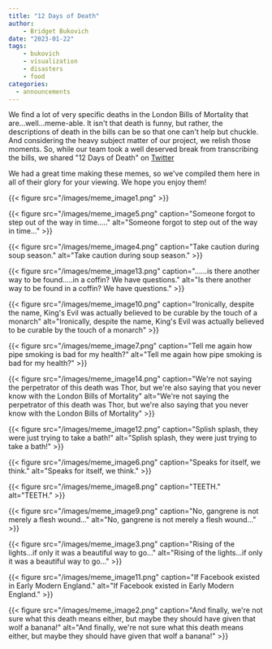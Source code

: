 ```yaml
---
title: "12 Days of Death"
author: 
    - Bridget Bukovich
date: "2023-01-22"
tags: 
    - bukovich
    - visualization
    - disasters
    - food
categories: 
  - announcements
---
```




We find a lot of very specific deaths in the London Bills of Mortality
that are...well...meme-able. It isn't that death is funny, but rather,
the descriptions of death in the bills can be so that one can't help but
chuckle. And considering the heavy subject matter of our project, we
relish those moments. So, while our team took a well deserved break from
transcribing the bills, we shared "12 Days of Death" on [Twitter](https://www.google.com/url?q=https://twitter.com/PlagueBills&sa=D&source=editors&ust=1679501663865252&usg=AOvVaw0BXFQpQERpqzKM96c2vmDJ)

We had a great time making these memes, so we've compiled them here in
all of their glory for your viewing. We hope you enjoy them!

{{< figure src="/images/meme_image1.png" >}}


{{< figure src="/images/meme_image5.png" caption="Someone forgot to step out of the way in time....." alt="Someone forgot to step out of the way in time..." >}}

{{< figure src="/images/meme_image4.png" caption="Take caution during soup season." alt="Take caution during soup season." >}}

{{< figure src="/images/meme_image13.png" caption="......is there another way to be found.....in a coffin? We have questions." alt="Is there another way to be found in a coffin? We have questions." >}}

{{< figure src="/images/meme_image10.png" caption="Ironically, despite the name, King\'s Evil was actually believed to be curable by the touch of a monarch" alt="Ironically, despite the name, King\'s Evil was actually believed to be curable by the touch of a monarch" >}}

{{< figure src="/images/meme_image7.png" caption="Tell me again how pipe smoking is bad for my health?" alt="Tell me again how pipe smoking is bad for my health?" >}}

{{< figure src="/images/meme_image14.png" caption="We\'re not saying the perpetrator of this death was Thor, but we\'re also saying that you never know with the London Bills of Mortality" alt="We\'re not saying the perpetrator of this death was Thor, but we\'re also saying that you never know with the London Bills of Mortality" >}}

{{< figure src="/images/meme_image12.png" caption="Splish splash, they were just trying to take a bath!" alt="Splish splash, they were just trying to take a bath!" >}}

{{< figure src="/images/meme_image6.png" caption="Speaks for itself, we think." alt="Speaks for itself, we think." >}}

{{< figure src="/images/meme_image8.png" caption="TEETH." alt="TEETH." >}}

{{< figure src="/images/meme_image9.png" caption="No, gangrene is not merely a flesh wound..." alt="No, gangrene is not merely a flesh wound..." >}}

{{< figure src="/images/meme_image3.png" caption="Rising of the lights...if only it was a beautiful way to go..." alt="Rising of the lights...if only it was a beautiful way to go..." >}}

{{< figure src="/images/meme_image11.png" caption="If Facebook existed in Early Modern England." alt="If Facebook existed in Early Modern England." >}}

{{< figure src="/images/meme_image2.png" caption="And finally, we're not sure what this death means either, but maybe they should have given that wolf a banana!" alt="And finally, we're not sure what this death means either, but maybe they should have given that wolf a banana!" >}}
